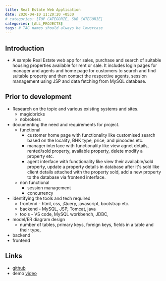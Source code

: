 ```yaml
---
title: Real Estate Web Application
date: 2020-04-10 11:20:20 +0530
# categories: [TOP_CATEGORIE, SUB_CATEGORIE]
categories: [ALL_PROJECTS]
tags: # TAG names should always be lowercase
---
```


## Introduction
* A sample Real Estate web app for sales, purchase and search of suitable housing properties available for rent or sale. It includes login pages for manager and agents and home page for customers to search and find suitable property and then contact the respective agents, session management using JSP and data fetching from MySQL database.

## Prior to development
* Research on the topic and various existing systems and sites. 
    * magicbricks
    * nobrokers
* documenting the need and requirements for project.
    * functional
        * customer home page with functionality like customised search based on the locality, BHK type, price, and pincodes etc.
        * manager interface with functionality like view agnet details, rented/sold property, available property, delete modify a property etc.
        * agent interface with functionality like view their available/sold property, update a property details in database after it's sold  like client details attached with the property sold, add a new property to the database via frontend interface.
    * non functional
        * session management
        * concurrency
* identifying the tools and tech required
    * frontend - html, css, jQuery, javascript, bootstrap etc.
    * backend - MySQL, JSP, Tomcat, java
    * tools - VS code, MySQL workbench, JDBC, 
* model/ER diagram design
    * number of tables, primary keys, foreign keys, fields in a table and their type, 
* backend
* frontend

## Links
* [github](https://github.com/shivam6522/Real-Estate-web-app)
* demo [video](https://drive.google.com/file/d/1hTYJeY_xUc11Y4vRO5xXmr7NxV5BW2g2/view?usp=sharing)